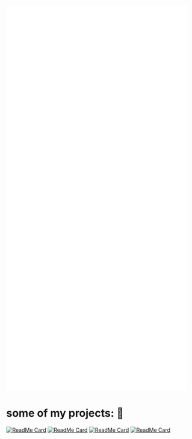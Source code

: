 <img src="https://github.com/terabyte3/terabyte3/blob/main/github-metrics.svg">

# some of my projects: 🔨
[![ReadMe Card](https://github-readme-stats.vercel.app/api/pin/?username=terabyte3&repo=repltable&theme=dark&)](https://github.com/terabyte3/repltable)
[![ReadMe Card](https://github-readme-stats.vercel.app/api/pin/?username=terabyte3&repo=obscord&theme=dark&)](https://github.com/terabyte3/obscord)
[![ReadMe Card](https://github-readme-stats.vercel.app/api/pin/?username=terabyte3&repo=discord-ext-forms&theme=dark)](https://github.com/terabyte3/discord-ext-forms)
[![ReadMe Card](https://github-readme-stats.vercel.app/api/pin/?username=ey3tech&repo=vertigo&theme=dark)](https://github.com/ey3tech/vertigo)
